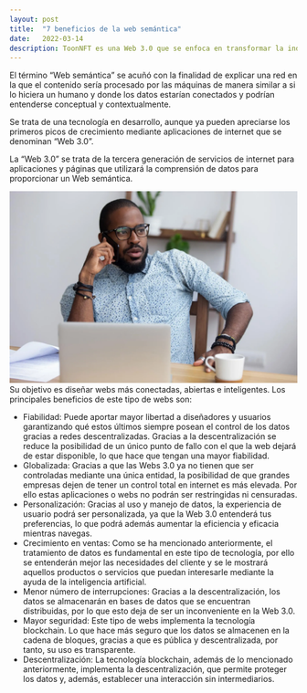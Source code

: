 ```yaml
---
layout: post
title:  "7 beneficios de la web semántica"
date:   2022-03-14
description: ToonNFT es una Web 3.0 que se enfoca en transformar la industria de Webtoons implantando las técnicas más innovadoras y novedosas. El objetivo de esta plataforma es solucionar los puntos débiles de este tipo de web mediante la tecnología blockchain y atraer a un número mayor de usuarios.
---
```


<p class="intro"><span class="dropcap">E</span>l término “Web semántica” se acuñó con la finalidad de explicar una red en la que el contenido sería procesado por las máquinas de manera similar a si lo hiciera un humano y donde los datos estarían conectados y podrían entenderse conceptual y contextualmente.

Se trata de una tecnología en desarrollo, aunque ya pueden apreciarse los primeros picos de crecimiento mediante aplicaciones de internet que se denominan “Web 3.0”.

La “Web 3.0” se trata de la tercera generación de servicios de internet para aplicaciones y páginas que utilizará la comprensión de datos para proporcionar un Web semántica.</p>
<img src="/assets/img/persona-ordenador.jpg">
Su objetivo es diseñar webs más conectadas, abiertas e inteligentes. Los principales beneficios de este tipo de webs son:

* Fiabilidad: Puede aportar mayor libertad a diseñadores y usuarios garantizando qué estos últimos siempre posean el control de los datos gracias a redes descentralizadas. Gracias a la descentralización se reduce la posibilidad de un único punto de fallo con el que la web dejará de estar disponible, lo que hace que tengan una mayor fiabilidad.
* Globalizada: Gracias a que las Webs 3.0 ya no tienen que ser controladas mediante una única entidad, la posibilidad de que grandes empresas dejen de tener un control total en internet es más elevada. Por ello estas aplicaciones o webs no podrán ser restringidas ni censuradas.
* Personalización: Gracias al uso y manejo de datos, la experiencia de usuario podrá ser personalizada, ya que la Web 3.0 entenderá tus preferencias, lo que podrá además aumentar la eficiencia y eficacia mientras navegas.
* Crecimiento en ventas: Como se ha mencionado anteriormente, el tratamiento de datos es fundamental en este tipo de tecnología, por ello se entenderán mejor las necesidades del cliente y se le mostrará aquellos productos o servicios que puedan interesarle mediante la ayuda de la inteligencia artificial.
* Menor número de interrupciones: Gracias a la descentralización, los datos se almacenarán en bases de datos que se encuentran distribuidas, por lo que esto deja de ser un inconveniente en la Web 3.0.
* Mayor seguridad: Este tipo de webs implementa la tecnología blockchain. Lo que hace más seguro que los datos se almacenen en la cadena de bloques, gracias a que es pública y descentralizada, por tanto, su uso es transparente.
* Descentralización: La tecnología blockchain, además de lo mencionado anteriormente, implementa la descentralización, que permite proteger los datos y, además, establecer una interacción sin intermediarios.

